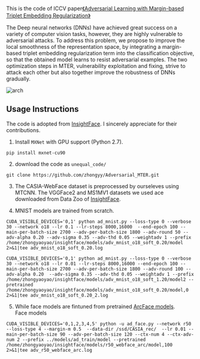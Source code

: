 
This is the code of ICCV paper[《Adversarial Learning with Margin-based Triplet Embedding Regularization》](https://github.com/zhongyy/Adversarial_MTER/)

The Deep neural networks (DNNs) have achieved great success on a variety of computer vision tasks, however, they are highly vulnerable to adversarial attacks. To address this problem, we propose to improve the local smoothness of the representation space, by integrating a margin-based triplet embedding regularization term into the classification objective, so that the obtained model learns to resist adversarial examples. The two optimization steps in MTER, vulnerability exploitation and fixing, strive to attack each other but also together improve the robustness of DNNs gradually.

![arch](https://github.com/zhongyy/Adversarial_MTER/blob/master/illustration.jpg)

## Usage Instructions

The code is adopted from [InsightFace](https://github.com/deepinsight/insightface). I sincerely appreciate for their contributions.

1. Install `MXNet` with GPU support (Python 2.7).

```
pip install mxnet-cu90
```
2. download the code as `unequal_code/`
```
git clone https://github.com/zhongyy/Adversarial_MTER.git
```

3.  The CASIA-WebFace dataset is preprocessed by ourseleves using MTCNN. The VGGFace2 and MS1MV1 datasets we used ace downloaded from Data Zoo of [InsightFace](https://github.com/deepinsight/insightface).  


4. MNIST models are trained from scratch.
```
CUDA_VISIBLE_DEVICES='0,1' python ad_mnist.py --loss-type 0 --verbose 30 --network o18 --lr 0.1 --lr-steps 8000,16000  --end-epoch 100 --main-per-batch-size 2700 --adv-per-batch-size 1800 --adv-round 50 --adv-alpha 0.20 --adv-sigma 0.35 --adv-thd 0.05 --weightadv 1 --prefix /home/zhongyaoyao/insightface/models/adv_mnist_o18_soft_0.20/model 2>&1|tee adv_mnist_o18_soft_0.20.log
```
```
CUDA_VISIBLE_DEVICES='0,1' python ad_mnist.py --loss-type 0 --verbose 30 --network o18 --lr 0.01 --lr-steps 8000,16000 --end-epoch 100 --main-per-batch-size 2700 --adv-per-batch-size 1800 --adv-round 100 --adv-alpha 0.20  --adv-sigma 0.35 --adv-thd 0.05 --weightadv 1 --prefix /home/zhongyaoyao/insightface/models/adv_mnist_o18_soft_1.20/model2 --pretrained /home/zhongyaoyao/insightface/models/adv_mnist_o18_soft_0.20/model,0 2>&1|tee adv_mnist_o18_soft_0.20_2.log
```

5. While face models are fintuned from pretrained [ArcFace models](https://github.com/deepinsight/insightface).  
Face models

```
CUDA_VISIBLE_DEVICES='0,1,2,3,4,5' python -u ad_face.py --network r50  --loss-type 4 --margin-m 0.5  --data-dir /ssd/CASIA_rec/  --lr 0.01 --main-per-batch-size 90 --adv-per-batch-size 120 --ctx-num 4 --ctx-adv-num 2 --prefix ../models/ad_train/model --pretrained  /home/zhongyaoyao/insightface/models/r50_webface_arc/model,100 2>&1|tee adv_r50_webface_arc.log
```

